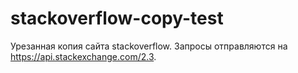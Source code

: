 # stackoverflow-copy-test
Урезанная копия сайта stackoverflow. Запросы отправляются на https://api.stackexchange.com/2.3.
